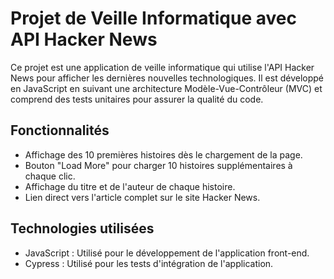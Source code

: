 # Projet de Veille Informatique avec API Hacker News

Ce projet est une application de veille informatique qui utilise l'API Hacker News pour afficher les dernières nouvelles technologiques. Il est développé en JavaScript en suivant une architecture Modèle-Vue-Contrôleur (MVC) et comprend des tests unitaires pour assurer la qualité du code.

## Fonctionnalités

- Affichage des 10 premières histoires dès le chargement de la page.
- Bouton "Load More" pour charger 10 histoires supplémentaires à chaque clic.
- Affichage du titre et de l'auteur de chaque histoire.
- Lien direct vers l'article complet sur le site Hacker News.

## Technologies utilisées

- JavaScript : Utilisé pour le développement de l'application front-end.
- Cypress : Utilisé pour les tests d'intégration de l'application.
